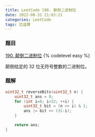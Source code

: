 ```yaml
---
title: LeetCode 190. 颠倒二进制位
date: 2022-08-31 21:03:21
categories: LeetCode
tags: 位运算
---
```


### 题目
[190. 颠倒二进制位](https://leetcode.cn/problems/reverse-bits/)
{% codelevel easy %}

颠倒给定的 32 位无符号整数的二进制位。
<!-- more -->

### 题解
``` cpp
uint32_t reverseBits(uint32_t n) {
    uint32_t ans = 0;
    for (int i=0; i<32; ++i) {
        uint32_t bit = (n >> i) & 1;
        ans |= bit << (31-i);
    }

    return ans;
}
```
